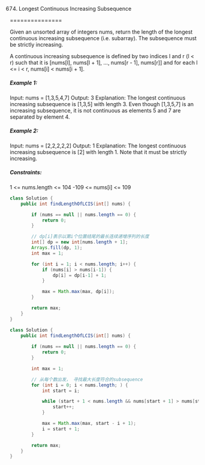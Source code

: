 674. Longest Continuous Increasing Subsequence

===============

Given an unsorted array of integers nums, return the length of the longest continuous increasing subsequence (i.e. subarray). The subsequence must be strictly increasing.

A continuous increasing subsequence is defined by two indices l and r (l < r) such that it is [nums[l], nums[l + 1], ..., nums[r - 1], nums[r]] and for each l <= i < r, nums[i] < nums[i + 1].

##### Example 1:

Input: nums = [1,3,5,4,7]
Output: 3
Explanation: The longest continuous increasing subsequence is [1,3,5] with length 3.
Even though [1,3,5,7] is an increasing subsequence, it is not continuous as elements 5 and 7 are separated by element
4.

##### Example 2:

Input: nums = [2,2,2,2,2]
Output: 1
Explanation: The longest continuous increasing subsequence is [2] with length 1. Note that it must be strictly
increasing.

##### Constraints:

1 <= nums.length <= 104
-109 <= nums[i] <= 109

```java
class Solution {
    public int findLengthOfLCIS(int[] nums) {

        if (nums == null || nums.length == 0) {
            return 0;
        }

        // dp[i]表示以第i个位置结尾的最长连续递增序列的长度
        int[] dp = new int[nums.length + 1];
        Arrays.fill(dp, 1);
        int max = 1;

        for (int i = 1; i < nums.length; i++) {
            if (nums[i] > nums[i-1]) {
                dp[i] = dp[i-1] + 1;
            }

            max = Math.max(max, dp[i]);
        }

        return max;
    }
}
```

```java
class Solution {
    public int findLengthOfLCIS(int[] nums) {
        
        if (nums == null || nums.length == 0) {
            return 0;
        }

        int max = 1;

        // 从每个数出发， 寻找最大长度符合的subsequence
        for (int i = 0; i < nums.length; ) {
            int start = i;

            while (start + 1 < nums.length && nums[start + 1] > nums[start]) {
                start++;
            }

            max = Math.max(max, start - i + 1);
            i = start + 1;
        }

        return max;
    }
}
```

